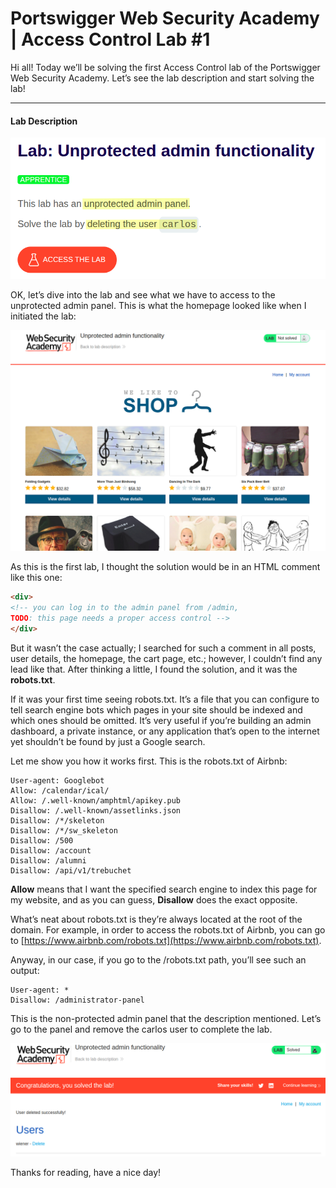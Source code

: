# Portswigger Web Security Academy | Access Control Lab #1

Hi all! Today we’ll be solving the first Access Control lab of the Portswigger Web Security Academy. Let’s see the lab description and start solving the lab!

---

#### **Lab Description**

![Lab Desc](./images/lab-desc.png)

OK, let’s dive into the lab and see what we have to access to the unprotected admin panel. This is what the homepage looked like when I initiated the lab:

![Homepage](./images/homepage.png)

As this is the first lab, I thought the solution would be in an HTML comment like this one:

```html
<div>
<!-- you can log in to the admin panel from /admin, 
TODO: this page needs a proper access control -->
</div>
```

But it wasn’t the case actually; I searched for such a comment in all posts, user details, the homepage, the cart page, etc.; however, I couldn’t find any lead like that. After thinking a little, I found the solution, and it was the **robots.txt**.

If it was your first time seeing robots.txt. It’s a file that you can configure to tell search engine bots which pages in your site should be indexed and which ones should be omitted. It’s very useful if you’re building an admin dashboard, a private instance, or any application that’s open to the internet yet shouldn’t be found by just a Google search.

Let me show you how it works first. This is the robots.txt of Airbnb:

```
User-agent: Googlebot
Allow: /calendar/ical/
Allow: /.well-known/amphtml/apikey.pub
Disallow: /.well-known/assetlinks.json
Disallow: /*/skeleton
Disallow: /*/sw_skeleton
Disallow: /500
Disallow: /account
Disallow: /alumni
Disallow: /api/v1/trebuchet
```

**Allow** means that I want the specified search engine to index this page for my website, and as you can guess, **Disallow** does the exact opposite.

What’s neat about robots.txt is they’re always located at the root of the domain. For example, in order to access the robots.txt of Airbnb, you can go to [https://www.airbnb.com/robots.txt](https://www.airbnb.com/robots.txt).

Anyway, in our case, if you go to the /robots.txt path, you’ll see such an output:

```
User-agent: *
Disallow: /administrator-panel
```

This is the non-protected admin panel that the description mentioned. Let’s go to the panel and remove the carlos user to complete the lab.

![Lab Solved](./images/lab-solved.png)

Thanks for reading, have a nice day!